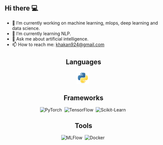 ## Hi there 💻


- 🔭 I’m currently working on machine learning, mlops, deep learning and data science.
- 🌱 I’m currently learning NLP.
- 💬 Ask me about artificial intelligence. 
- 📫 How to reach me: khakan924@gmail.com


<div align="center">
  <h2>Languages</h2>
   <img src="https://raw.githubusercontent.com/devicons/devicon/1119b9f84c0290e0f0b38982099a2bd027a48bf1/icons/python/python-original.svg" title="PYTHON" alt="PYTHON" width="40" height="40"/>&nbsp;
  </div>

  <div align="center">
  <h2>Frameworks</h2>
    <img src="https://github.com/user-attachments/assets/8bd1d33d-21a2-4a8e-9be7-906363fc78c4" title="PyTorch" alt="PyTorch" width="88" height="50"/>&nbsp;
    <img src="https://github.com/user-attachments/assets/2a9e07dc-608a-4ace-898d-32e49b598638" title="TensorFlow" alt="TensorFlow" width="78" height="50"/>&nbsp;
    <img src="https://github.com/user-attachments/assets/5402a21a-3ea2-4360-814f-a2e9b0f95791" title="Scikit-Learn" alt="Scikit-Learn" width="113" height="50"/>&nbsp;
    
  </div>

  <div align="center">
  <h2>Tools</h2>
   <img src="https://github.com/user-attachments/assets/276df22f-8829-4c2a-89f8-4ed334caad3b" title="MLFlow" alt="MLFlow" width="110" height="40"/>&nbsp;
    <img src="https://github.com/user-attachments/assets/0c8649e2-b16b-4ab5-91f7-7c8362ed695c" title="Docker" alt="Docker" width="40" height="40"/>&nbsp;
  </div>




